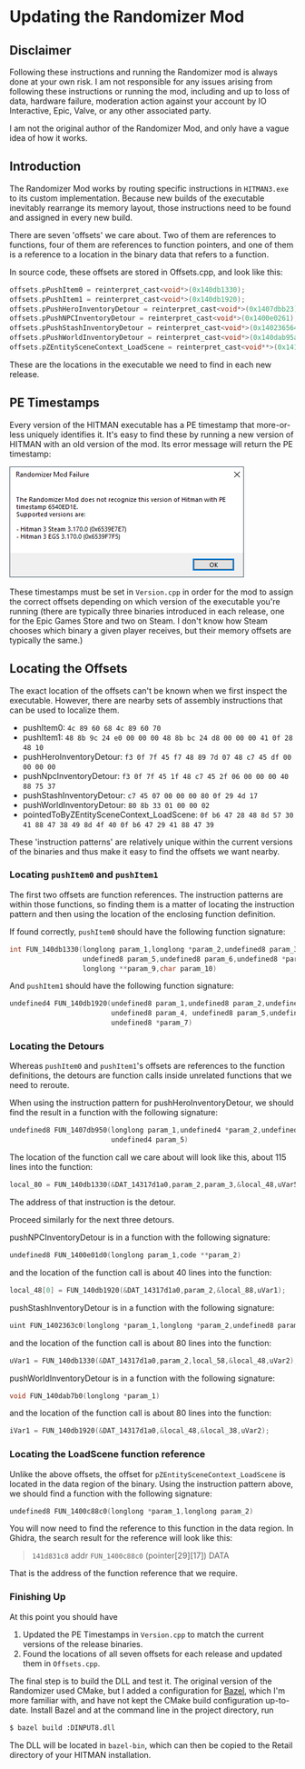 # Updating the Randomizer Mod

## Disclaimer

Following these instructions and running the Randomizer mod is always done at
your own risk. I am not responsible for any issues arising from following these
instructions or running the mod, including and up to loss of data, hardware
failure, moderation action against your account by IO Interactive, Epic, Valve,
or any other associated party.

I am not the original author of the Randomizer Mod, and only have a vague idea
of how it works.

## Introduction

The Randomizer Mod works by routing specific instructions in `HITMAN3.exe` to
its custom implementation. Because new builds of the executable inevitably
rearrange its memory layout, those instructions need to be found and assigned in
every new build.

There are seven 'offsets' we care about. Two of them are references to
functions, four of them are references to function pointers, and one of them is
a reference to a location in the binary data that refers to a function.

In source code, these offsets are stored in Offsets.cpp, and look like this:

```c
offsets.pPushItem0 = reinterpret_cast<void*>(0x140db1330);
offsets.pPushItem1 = reinterpret_cast<void*>(0x140db1920);
offsets.pPushHeroInventoryDetour = reinterpret_cast<void*>(0x1407dbb23);
offsets.pPushNPCInventoryDetour = reinterpret_cast<void*>(0x1400e0261);
offsets.pPushStashInventoryDetour = reinterpret_cast<void*>(0x140236564);
offsets.pPushWorldInventoryDetour = reinterpret_cast<void*>(0x140dab95a);
offsets.pZEntitySceneContext_LoadScene = reinterpret_cast<void**>(0x141d831c8);
```

These are the locations in the executable we need to find in each new release.

## PE Timestamps

Every version of the HITMAN executable has a PE timestamp that more-or-less
uniquely identifies it. It's easy to find these by running a new version of
HITMAN with an old version of the mod. Its error message will return the PE
timestamp:

![](static/sample_err.png)

These timestamps must be set in `Version.cpp` in order for the mod to assign the
correct offsets depending on which version of the executable you're running
(there are typically three binaries introduced in each release, one for the Epic
Games Store and two on Steam. I don't know how Steam chooses which binary a
given player receives, but their memory offsets are typically the same.)

## Locating the Offsets

The exact location of the offsets can't be known when we first inspect the
executable. However, there are nearby sets of assembly instructions that can be
used to localize them.

- pushItem0: `4c 89 60 68 4c 89 60 70`
- pushItem1: `48 8b 9c 24 e0 00 00 00 48 8b bc 24 d8 00 00 00 41 0f 28 48 10`
- pushHeroInventoryDetour: `f3 0f 7f 45 f7 48 89 7d 07 48 c7 45 df 00 00 00 00`
- pushNpcInventoryDetour: `f3 0f 7f 45 1f 48 c7 45 2f 06 00 00 00 40 88 75 37`
- pushStashInventoryDetour: `c7 45 07 00 00 00 80 0f 29 4d 17`
- pushWorldInventoryDetour: `80 8b 33 01 00 00 02`
- pointedToByZEntitySceneContext_LoadScene: `0f b6 47 28 48 8d 57 30 41 88 47 38 49 8d 4f 40 0f b6 47 29 41 88 47 39`

These 'instruction patterns' are relatively unique within the current versions
of the binaries and thus make it easy to find the offsets we want nearby.

### Locating `pushItem0` and `pushItem1`

The first two offsets are function references. The instruction patterns are
within those functions, so finding them is a matter of locating the instruction
pattern and then using the location of the enclosing function definition.

If found correctly, `pushItem0` should have the following function signature:

```c
int FUN_140db1330(longlong param_1,longlong *param_2,undefined8 param_3,undefined4 *param_4,
                  undefined8 param_5,undefined8 param_6,undefined8 *param_7,undefined8 *param_8,
                  longlong **param_9,char param_10)
```

And `pushItem1` should have the following function signature:

```c
undefined4 FUN_140db1920(undefined8 param_1,undefined8 param_2,undefined4 *param_3,
                         undefined8 param_4, undefined8 param_5,undefined8 *param_6,
                         undefined8 *param_7)
```

### Locating the Detours

Whereas `pushItem0` and `pushItem1`'s offsets are references to the function
definitions, the detours are function calls inside unrelated functions that we
need to reroute.

When using the instruction pattern for pushHeroInventoryDetour, we should find
the result in a function with the following signature:

```c
undefined8 FUN_1407db950(longlong param_1,undefined4 *param_2,undefined8 param_3,undefined8 param_4,
                         undefined4 param_5)
```

The location of the function call we care about will look like this, about 115
lines into the function:

```c
local_80 = FUN_140db1330(&DAT_14317d1a0,param_2,param_3,&local_48,uVar5);
```

The address of that instruction is the detour.

Proceed similarly for the next three detours.

pushNPCInventoryDetour is in a function with the following signature:

```c
undefined8 FUN_1400e01d0(longlong param_1,code **param_2)
```

and the location of the function call is about 40 lines into the function:

```c
local_48[0] = FUN_140db1920(&DAT_14317d1a0,param_2,&local_88,uVar1);
```

pushStashInventoryDetour is in a function with the following signature:

```c
uint FUN_1402363c0(longlong *param_1,longlong *param_2,undefined8 param_3,char param_4)
```

and the location of the function call is about 80 lines into the function:

```c
uVar1 = FUN_140db1330(&DAT_14317d1a0,param_2,local_58,&local_48,uVar2);
```

pushWorldInventoryDetour is in a function with the following signature:

```c
void FUN_140dab7b0(longlong *param_1)
```

and the location of the function call is about 80 lines into the function:

```c
iVar1 = FUN_140db1920(&DAT_14317d1a0,&local_48,&local_38,uVar2);
```


### Locating the LoadScene function reference

Unlike the above offsets, the offset for `pZEntitySceneContext_LoadScene` is
located in the data region of the binary. Using the instruction pattern above,
we should find a function with the following signature:

```c
undefined8 FUN_1400c88c0(longlong *param_1,longlong param_2)
```

You will now need to find the reference to this function in the data region. In
Ghidra, the search result for the reference will look like this:

> `141d831c8`		addr `FUN_1400c88c0` (pointer[29][17])	DATA

That is the address of the function reference that we require.

### Finishing Up

At this point you should have

1. Updated the PE Timestamps in `Version.cpp` to match the current versions of
   the release binaries.
2. Found the locations of all seven offsets for each release and updated them in
   `Offsets.cpp`.

The final step is to build the DLL and test it. The original version of the
Randomizer used CMake, but I added a configuration for [Bazel][], which I'm more
familiar with, and have not kept the CMake build configuration up-to-date.
Install Bazel and at the command line in the project directory, run

```sh
$ bazel build :DINPUT8.dll
```

The DLL will be located in `bazel-bin`, which can then be copied to the Retail
directory of your HITMAN installation.

[Bazel]: https://bazel.build/